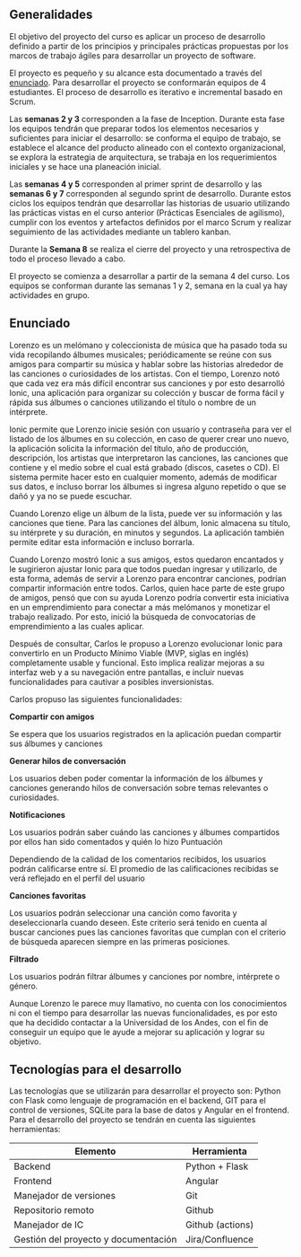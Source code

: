 ## Generalidades

El objetivo del proyecto del curso es aplicar un proceso de desarrollo definido a partir de los principios y principales prácticas propuestas por los marcos de trabajo ágiles para desarrollar un proyecto de software. 

El proyecto es pequeño y su alcance esta documentado a través del [enunciado](https://github.com/avargas20/MISW-Procesos/blob/main/docs/generalidades.md#enunciado). Para desarrollar el proyecto se conformarán equipos de 4 estudiantes. El proceso de desarrollo es iterativo e incremental basado en Scrum.

Las **semanas 2 y 3** corresponden a la fase de Inception. Durante esta fase los equipos tendrán que preparar todos los elementos necesarios y suficientes para iniciar el desarrollo: se conforma el equipo de trabajo, se establece el alcance del producto alineado con el contexto organizacional, se explora la estrategia de arquitectura, se trabaja en los requerimientos iniciales y se hace una planeación inicial.
 
Las **semanas 4 y 5** corresponden al primer sprint de desarrollo y las **semanas 6 y 7** corresponden al segundo sprint de desarrollo. Durante estos ciclos los equipos tendrán que desarrollar las historias de usuario utilizando las prácticas vistas en el curso anterior (Prácticas Esenciales de agilismo), cumplir con los eventos y artefactos definidos por el marco Scrum y realizar seguimiento de las actividades mediante un tablero kanban.

Durante la **Semana 8** se realiza el cierre del proyecto y una retrospectiva de todo el proceso llevado a cabo.

El proyecto se comienza a desarrollar a partir de la semana 4 del curso. Los equipos se conforman durante las semanas 1 y 2, semana en la cual ya hay actividades en grupo.

## Enunciado

Lorenzo es un melómano y coleccionista de música que ha pasado toda su vida recopilando álbumes musicales; periódicamente se reúne con sus amigos para compartir su música y hablar sobre las historias alrededor de las canciones o curiosidades de los artistas. Con el tiempo, Lorenzo notó que cada vez era más difícil encontrar sus canciones y por esto desarrolló Ionic, una aplicación para organizar su colección y buscar de forma fácil y rápida sus álbumes o canciones utilizando  el título o nombre de un intérprete.

Ionic permite que Lorenzo inicie sesión con usuario y contraseña para ver el listado de los álbumes en su colección, en caso de querer crear uno nuevo, la aplicación solicita la información del título, año de producción, descripción, los artistas que interpretaron las canciones, las canciones que contiene y el medio sobre el cual está grabado (discos, casetes o CD). El sistema permite hacer esto en cualquier momento, además de modificar sus datos, e incluso borrar los álbumes si ingresa alguno repetido o que se dañó y ya no se puede escuchar.

Cuando Lorenzo elige un álbum de la lista, puede ver su información y las canciones que tiene. Para las canciones del álbum, Ionic almacena su título, su intérprete y su duración, en minutos y segundos. La aplicación también permite editar esta información e incluso borrarla.

Cuando Lorenzo mostró Ionic a sus amigos, estos quedaron encantados y le sugirieron ajustar Ionic para que todos puedan ingresar y utilizarlo, de esta forma, además de servir a Lorenzo para encontrar canciones, podrían compartir información entre todos. Carlos, quien hace parte de este grupo de amigos, pensó que con su ayuda Lorenzo podría convertir esta iniciativa en un emprendimiento para conectar a más melómanos y monetizar el trabajo realizado. Por esto, inició la búsqueda de convocatorias de emprendimiento a las cuales aplicar.

Después de consultar, Carlos le propuso a Lorenzo evolucionar Ionic para convertirlo en un Producto Mínimo Viable (MVP, siglas en inglés) completamente usable y funcional. Esto implica realizar mejoras a su interfaz web y a su navegación entre pantallas, e incluir nuevas funcionalidades para cautivar a posibles inversionistas.

Carlos propuso las siguientes funcionalidades:

**Compartir con amigos**

Se espera que los usuarios registrados en la aplicación puedan compartir  sus álbumes y canciones 

**Generar hilos de conversación**

Los usuarios deben poder comentar la información de los álbumes y canciones generando hilos de conversación sobre temas relevantes o curiosidades.

**Notificaciones**

Los usuarios podrán saber cuándo las canciones y álbumes compartidos por ellos  han sido comentados y quién lo hizo
Puntuación

Dependiendo de la calidad de los comentarios recibidos, los usuarios podrán calificarse entre sí. El promedio de las calificaciones recibidas se verá reflejado en el perfil del usuario

**Canciones favoritas**

Los usuarios podrán seleccionar una canción como favorita y deseleccionarla cuando deseen. Este criterio será tenido en cuenta al buscar canciones pues las canciones favoritas que cumplan con el criterio de búsqueda aparecen siempre en las primeras posiciones.

**Filtrado**

Los usuarios podrán filtrar álbumes y canciones por nombre, intérprete o género.

Aunque Lorenzo le parece muy llamativo, no cuenta con los conocimientos ni con el tiempo para desarrollar las nuevas funcionalidades, es por esto que ha decidido contactar a la Universidad de los Andes, con el fin de conseguir un equipo que le ayude a mejorar su aplicación y lograr su objetivo.


## Tecnologías para el desarrollo 

Las tecnologías que se utilizarán para desarrollar el proyecto son: Python con Flask como lenguaje de programación en el backend, GIT para el control de versiones, SQLite para la base de datos y Angular en el frontend. Para el desarrollo del proyecto se tendrán en cuenta las siguientes herramientas:

| Elemento                  | Herramienta |
| ------------------------- | ----------- |
| Backend                | Python + Flask |
| Frontend                  | Angular     |
| Manejador de versiones    | Git         |
| Repositorio remoto        | Github      |
| Manejador de IC    | Github (actions)   |
| Gestión del proyecto y documentación    | Jira/Confluence |
